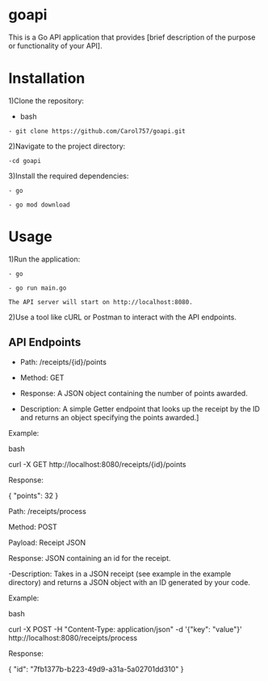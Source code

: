 # goapi

This is a Go API application that provides [brief description of the purpose or functionality of your API].

Installation
============= 

1)Clone the repository:

   - bash

    - git clone https://github.com/Carol757/goapi.git

2)Navigate to the project directory:

    -cd goapi

3)Install the required dependencies:

    - go

    - go mod download

Usage
============= 

1)Run the application:

    - go

    - go run main.go

    The API server will start on http://localhost:8080.


2)Use a tool like cURL or Postman to interact with the API endpoints.

API Endpoints
---------------

- Path: /receipts/{id}/points

- Method: GET

- Response: A JSON object containing the number of points awarded.

- Description: A simple Getter endpoint that looks up the receipt by the ID and returns an object specifying the points awarded.]

Example:

bash

curl -X GET http://localhost:8080/receipts/{id}/points

Response:

{ "points": 32 }


Path: /receipts/process

Method: POST

Payload: Receipt JSON

Response: JSON containing an id for the receipt.

-Description: Takes in a JSON receipt (see example in the example directory) and returns a JSON object with an ID generated by your code.

Example:

bash

curl -X POST -H "Content-Type: application/json" -d '{"key": "value"}' http://localhost:8080/receipts/process

Response:

{ "id": "7fb1377b-b223-49d9-a31a-5a02701dd310" }
